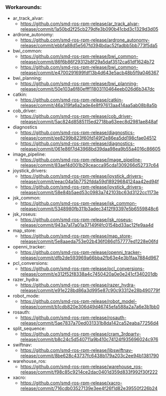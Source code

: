 ### Workarounds:
- ar_track_alvar:
  - https://github.com/smd-ros-rpm-release/ar_track_alvar-release/commit/1a50bd2f25cb279dfe3b090b41cbd3c1329d3d05
- ardrone_autonomy:
  - https://github.com/smd-ros-rpm-release/ardrone_autonomy-release/commit/ebbfa88d5e567fd394bdac52fadbb5bb773f5da5
- bwi_common:
  - https://github.com/smd-ros-rpm-release/bwi_common-release/commit/86f6b86f29312b8f29a5daf3512ca61df1624b72
  - https://github.com/smd-ros-rpm-release/bwi_common-release/commit/e4700291699fdf13b4d643e5acb48b5f9a046367
- bwi_planning:
  - https://github.com/smd-ros-rpm-release/bwi_planning-release/commit/50e103a6f80efff11803110464eeb026d6b347dc
- catkin:
  - https://github.com/smd-ros-rpm-release/catkin-release/commit/46a319fa6a2ade4e8f97613aa414aa5ab08b8a5b
- cob_driver:
  - https://github.com/smd-ros-rpm-release/cob_driver-release/commit/5ac824d8585115ed2718ba63eec8d2981ae848af
- diagnostics
  - https://github.com/smd-ros-rpm-release/diagnostics-release/commit/ee8299b823f60fd149f2e86ea5dd198cfae04512
  - https://github.com/smd-ros-rpm-release/diagnostics-release/commit/061e86f7d43968bd39daa98ea9b55a4016c86605
- image_pipeline:
  - https://github.com/smd-ros-rpm-release/image_pipeline-release/commit/83aef4d001b29ceacca95cda1309266d52737c64
- joystick_drivers:
  - https://github.com/smd-ros-rpm-release/joystick_drivers-release/commit/eeac04a5b7752fdda59d18929684124aa42ed94f
  - https://github.com/smd-ros-rpm-release/joystick_drivers-release/commit/58e84b5aed53c0983a742103bc63d3122cc1173e
- jsk_common:
  - https://github.com/smd-ros-rpm-release/jsk_common-release/commit/5348980fb311b3adec3412f93397e5b6559848c6
- jsk_roseus:
  - https://github.com/smd-ros-rpm-release/jsk_roseus-release/commit/943a7a17a01a37149f4fc0154bd33ac12fe9aa4d
- map_store:
  - https://github.com/smd-ros-rpm-release/map_store-release/commit/5e8aaeda753e02b436f086d157777ed1228e06fd
- openni_tracker:
  - https://github.com/smd-ros-rpm-release/openni_tracker-release/commit/dfb2de593969a66bba2fb63e4e3b1faa7884d967
- pcl_conversions:
  - https://github.com/smd-ros-rpm-release/pcl_conversions-release/commit/e312f52f8338a4c7450420a0e0e241cf340201db
- razer_hydra:
  - https://github.com/smd-ros-rpm-release/razer_hydra-release/commit/e91e228bd86a3d995e87c90c93312e28b490779f
- robot_mode:
  - https://github.com/smd-ros-rpm-release/robot_model-release/commit/b1cdb820e306d49d46745efa588a2a7a6e3b1bb0
- rosauth:
  - https://github.com/smd-ros-rpm-release/rosauth-release/commit/5ae7837a70ed031331b8da142ca52eaba77256d4
- split_sequence:
  - https://github.com/smd-ros-rpm-release/cram_3rdparty-release/commit/b8c24c5d540711a9b410c74124f935696024c976
- swiftnav:
  - https://github.com/smd-ros-rpm-release/libswiftnav-release/commit/8be628c43737fc6438b179a203c2ee94b1381790
- warehouse_ros:
  - https://github.com/smd-ros-rpm-release/warehouse_ros-release/commit/f98c85c9214ce2dac0401d359d833f992f30f222
- xacro:
  - https://github.com/smd-ros-rpm-release/xacro-release/commit/716cdb03527139e3ee4f26f1d82e39550f226b24
